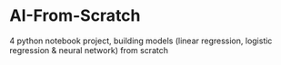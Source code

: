 # AI-From-Scratch
4 python notebook project, building models (linear regression, logistic regression &amp; neural network) from scratch 
